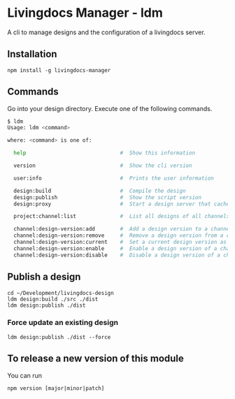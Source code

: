 # Livingdocs Manager - ldm

A cli to manage designs and the configuration of a livingdocs server.

## Installation

```
npm install -g livingdocs-manager
```

## Commands

Go into your design directory. Execute one of the following commands.

```bash
$ ldm
Usage: ldm <command>

where: <command> is one of:

  help                              #  Show this information

  version                           #  Show the cli version

  user:info                         #  Prints the user information

  design:build                      #  Compile the design
  design:publish                    #  Show the script version
  design:proxy                      #  Start a design server that caches designs

  project:channel:list              #  List all designs of all channels of a project

  channel:design-version:add        #  Add a design version to a channel
  channel:design-version:remove     #  Remove a design version from a channel
  channel:design-version:current    #  Set a current design version as default of a channel
  channel:design-version:enable     #  Enable a design version of a channel
  channel:design-version:disable    #  Disable a design version of a channel
```


## Publish a design

```
cd ~/Development/livingdocs-design
ldm design:build ./src ./dist
ldm design:publish ./dist
```

### Force update an existing design
```
ldm design:publish ./dist --force
```


## To release a new version of this module

You can run
```
npm version [major|minor|patch]
```

